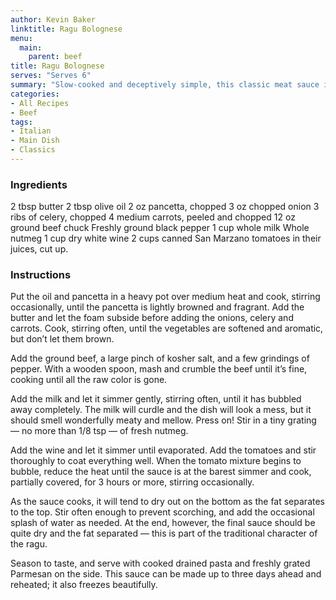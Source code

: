 ```yaml
---
author: Kevin Baker
linktitle: Ragu Bolognese 
menu:
  main:
    parent: beef
title: Ragu Bolognese 
serves: "Serves 6"
summary: "Slow-cooked and deceptively simple, this classic meat sauce is mellower and richer than the tomato-heavy American version you may be more accustomed to.  Nothing about this recipe is incidental — don’t change or substitute anything until you’ve made it a few times and have a feel for it. Serve this with fresh tagliatelle for a truly sublime pasta dish."
categories:
- All Recipes
- Beef
tags:
- Italian
- Main Dish
- Classics
---
```

### Ingredients

<div class="ingredient-list">

2 tbsp butter
2 tbsp olive oil
2 oz pancetta, chopped
3 oz chopped onion
3 ribs of celery, chopped
4 medium carrots, peeled and chopped
12 oz ground beef chuck
Freshly ground black pepper
1 cup whole milk
Whole nutmeg
1 cup dry white wine 
2 cups canned San Marzano tomatoes in their juices, cut up.

</div>

### Instructions
Put the oil and pancetta in a heavy pot over medium heat and cook, stirring occasionally, until the pancetta is lightly browned and fragrant.  Add the butter and let the foam subside before adding the onions, celery and carrots. Cook, stirring often, until the vegetables are softened and aromatic, but don’t let them brown.

Add the ground beef, a large pinch of kosher salt, and a few grindings of pepper. With a wooden spoon, mash and crumble the beef until it’s fine, cooking until all the raw color is gone.

Add the milk and let it simmer gently, stirring often, until it has bubbled away completely. The milk will curdle and the dish will look a mess, but it should smell wonderfully meaty and mellow. Press on! Stir in a tiny grating — no more than 1/8 tsp — of fresh nutmeg.

Add the wine and let it simmer until evaporated. Add the tomatoes and stir thoroughly to coat everything well. When the tomato mixture begins to bubble, reduce the heat until the sauce is at the barest simmer and cook, partially covered, for 3 hours or more, stirring occasionally.

As the sauce cooks, it will tend to dry out on the bottom as the fat separates to the top. Stir often enough to prevent scorching, and add the occasional splash of water as needed. At the end, however, the final sauce should be quite dry and the fat separated — this is part of the traditional character of the ragu. 

Season to taste, and serve with cooked drained pasta and freshly grated Parmesan on the side. This sauce can be made up to three days ahead and reheated; it also freezes beautifully.
